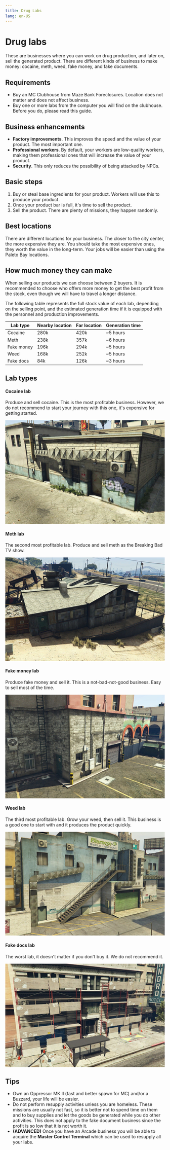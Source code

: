 ```yaml
---
title: Drug Labs
lang: en-US
---
```


# Drug labs

These are businesses where you can work on drug production, and later on, sell the generated product. There are different kinds of
business to make money: cocaine, meth, weed, fake money, and fake documents.

## Requirements

- Buy an MC Clubhouse from Maze Bank Foreclosures. Location does not matter and does not affect business.
- Buy one or more labs from the computer you will find on the clubhouse. Before you do, please read this guide.

## Business enhancements

- **Factory improvements**. This improves the speed and the value of your product. The most important one.
- **Professional workers**. By default, your workers are low-quality workers, making them professional ones that will increase the value of your product.
- **Security**. This only reduces the possibility of being attacked by NPCs.

## Basic steps

1. Buy or steal base ingredients for your product. Workers will use this to produce your product.
2. Once your product bar is full, it's time to sell the product.
3. Sell the product. There are plenty of missions, they happen randomly.

## Best locations

There are different locations for your business. The closer to the city center, the more expensive they are. You should take the most expensive ones, they worth the value in the long-term. Your jobs will be easier than using the Paleto Bay locations.

## How much money they can make

When selling our products we can choose between 2 buyers. It is recommended to choose who offers more money to get the best profit from the stock, even though we will have to travel a longer distance.

The following table represents the full stock value of each lab, depending on the selling point, and the estimated generation time if it is equipped with the personnel and production improvements.

| Lab type   | Nearby location | Far location | Generation time     |
|------------|-----------------|--------------|---------------------|
| Cocaine    | 280k            | 420k         | ~5 hours            |
| Meth       | 238k            | 357k         | ~6 hours            |
| Fake money | 196k            | 294k         | ~5 hours            |
| Weed       | 168k            | 252k         | ~5 hours            |
| Fake docs  | 84k             | 126k         | ~3 hours            |

## Lab types

#### Cocaine lab

Produce and sell cocaine. This is the most profitable business. However, we do not recommend to start your journey with this one, it's expensive
for getting started.

![launcher](/images/drug-labs/cocaine-lab.jpg)

#### Meth lab

The second most profitable lab. Produce and sell meth as the Breaking Bad TV show.

![launcher](/images/drug-labs/meth-lab.jpg)

#### Fake money lab

Produce fake money and sell it. This is a not-bad-not-good business. Easy to sell most of the time.

![launcher](/images/drug-labs/fake-money-lab.jpg)

#### Weed lab

The third most profitable lab. Grow your weed, then sell it. This business is a good one to start with and it produces the product quickly.

![launcher](/images/drug-labs/weed-lab.jpg)

#### Fake docs lab

The worst lab, it doesn't matter if you don't buy it. We do not recommend it.

![launcher](/images/drug-labs/documents-lab.jpg)

## Tips

- Own an Oppressor MK II (fast and better spawn for MC) and/or a Buzzard, your life will be easier.
- Do not perform resupply activities unless you are homeless. These missions are usually not fast, so it is better not to spend time on them and to buy supplies and let the goods be generated while you do other activities. This does not apply to the fake document business since the profit is so low that it is not worth it.
- **(ADVANCED)** Once you have an Arcade business you will be able to acquire the **Master Control Terminal** which can be used to resupply all your labs.